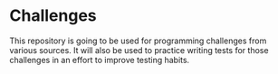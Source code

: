 # Challenges

This repository is going to be used for programming challenges from various sources. It will also be used
to practice writing tests for those challenges in an effort to improve testing habits.
